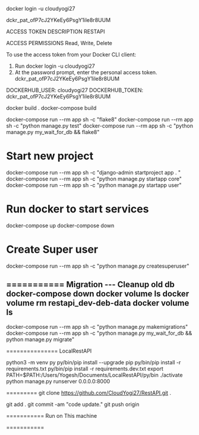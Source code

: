docker login  -u cloudyogi27

dckr_pat_ofP7cJ2YKeEy6PsgY1ile8r8UUM

ACCESS TOKEN DESCRIPTION
RESTAPI

ACCESS PERMISSIONS
Read, Write, Delete

To use the access token from your Docker CLI client:
1. Run
   docker login  -u cloudyogi27
2. At the password prompt, enter the personal access token.
   dckr_pat_ofP7cJ2YKeEy6PsgY1ile8r8UUM

DOCKERHUB_USER: cloudyogi27
DOCKERHUB_TOKEN: dckr_pat_ofP7cJ2YKeEy6PsgY1ile8r8UUM


docker build .
docker-compose build

docker-compose run --rm app sh -c "flake8"
docker-compose run --rm app sh -c "python manage.py test"
docker-compose run --rm app sh -c "python manage.py my_wait_for_db && flake8"



# Start new project
docker-compose run --rm app sh -c "django-admin startproject app . "
docker-compose run --rm app sh -c "python manage.py startapp core"
docker-compose run --rm app sh -c "python manage.py startapp user"


# Run docker to start services
docker-compose up
docker-compose down

# Create Super user
docker-compose run --rm app sh -c "python manage.py createsuperuser"

===========
Migration
---  Cleanup old db
docker-compose down
docker volume ls
docker volume rm restapi_dev-deb-data
docker volume ls
---

docker-compose run --rm app sh -c "python manage.py makemigrations"
docker-compose run --rm app sh -c "python manage.py my_wait_for_db && python manage.py migrate"


===============
LocalRestAPI

python3 -m venv py
py/bin/pip install --upgrade pip
 py/bin/pip install -r requirements.txt
 py/bin/pip install -r requirements.dev.txt
 export PATH=$PATH:/Users/Yogesh/Documents/LocalRestAPI/py/bin
 ./activate
python manage.py runserver 0.0.0.0:8000

=========
git clone https://github.com/CloudYogi27/RestAPI.git .

git add .
git commit -am "code update."
git push origin



===========
Run on This machine




===========

